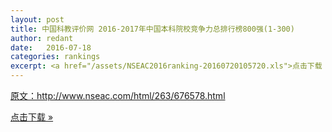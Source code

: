 ```yaml
---
layout: post
title: 中国科教评价网 2016-2017年中国本科院校竞争力总排行榜800强(1-300)
author: redant
date:   2016-07-18
categories: rankings
excerpt: <a href="/assets/NSEAC2016ranking-20160720105720.xls">点击下载 &raquo;</a>
---
```


<a href="http://www.nseac.com/html/263/676578.html" target="_blank">原文：http://www.nseac.com/html/263/676578.html</a>

<a href="/assets/NSEAC2016ranking-20160720105720.xls">点击下载 &raquo;</a>
